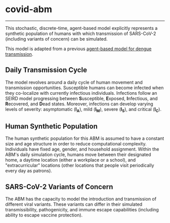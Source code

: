 # covid-abm
---
This stochastic, discrete-time, agent-based model explicitly represents a synthetic population of humans with which transmission of SARS-CoV-2 (including variants of concern) can be simulated.

This model is adapted from a previous [agent-based model for dengue transmission](https://github.com/tjhladish/dengue).

## Daily Transmission Cycle
The model revolves around a daily cycle of human movement and transmission opportunities.
Susceptible humans can become infected when they co-localize with currently infectious individuals.
Infections follow an SEIRD model progressing between **S**usceptible, **E**xposed, **I**nfectious, and **R**ecovered, and **D**ead states. 
Moreover, infections can develop varying levels of severity: asymptomatic (**I<sub>A</sub>**), mild (**I<sub>M</sub>**), severe (**I<sub>S</sub>**), and critical (**I<sub>C</sub>**).

## Human Synthetic Population
The human synthetic population for this ABM is assumed to have a constant size and age structure in order to reduce computational complexity. Individuals have fixed age, gender, and household assignment.
Within the ABM's daily simulation cycle, humans move between their designated home, a daytime location (either a workplace or a school), and "extracurricular" locations (other locations that people visit periodically every day as patrons).

## SARS-CoV-2 Variants of Concern
The ABM has the capacity to model the introduction and transmission of different viral variants. These variants can differ in their simulated transmissibility, pathogenicity, and immune escape capabilities (including ability to escape vaccine protection).
